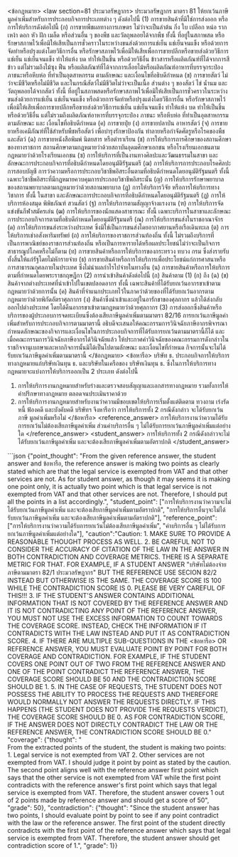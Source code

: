 <user> <ข้อกฎหมาย>
<law section=81 ประมวลรัษฎากร> ประมวลรัษฎากร มาตรา 81 ให้ยกเว้นภาษีมูลค่าเพิ่มสำหรับการประกอบกิจการประเภทต่าง ๆ ดังต่อไปนี้
(1) การขายสินค้าที่มิใช่การส่งออก หรือการให้บริการดังต่อไปนี้
(ก) การขายพืชผลทางการเกษตร ไม่ว่าจะเป็นลำต้น กิ่ง ใบ เปลือก หน่อ ราก เหง้า ดอก หัว ฝัก เมล็ด หรือส่วนอื่น ๆ ของพืช และวัตถุพลอยได้จากพืช ทั้งนี้ ที่อยู่ในสภาพสด หรือรักษาสภาพไว้เพื่อมิให้เสียเป็นการชั่วคราวในระหว่างขนส่งด้วยการแช่เย็น แช่เย็นจนแข็ง หรือด้วยการจัดทำหรือปรุงแต่งโดยวิธีการอื่น หรือรักษาสภาพไว้เพื่อมิให้เสียเพื่อการขายปลีกหรือขายส่งด้วยวิธีการแช่เย็น แช่เย็นจนแข็ง ทำให้แห้ง บด ทำให้เป็นชิ้น หรือด้วยวิธีอื่น ข้าวสารหรือผลิตภัณฑ์ที่ได้จากการสีข้าว แต่ไม่รวมถึงไม้ซุง ฟืน หรือผลิตภัณฑ์ที่ได้จากการเลื่อยไม้หรือผลิตภัณฑ์อาหารที่บรรจุกระป๋อง ภาชนะหรือหีบห่อ ที่ทำเป็นอุตสาหกรรม ตามลักษณะ และเงื่อนไขที่อธิบดีกำหนด
(ข) การขายสัตว์ ไม่ว่าจะมีชีวิตหรือไม่มีชีวิต และในกรณีสัตว์ไม่มีชีวิตไม่ว่าจะเป็นเนื้อ ส่วนต่าง ๆ ของสัตว์ ไข่ น้ำนม และวัตถุพลอยได้จากสัตว์ ทั้งนี้ ที่อยู่ในสภาพสดหรือรักษาสภาพไว้เพื่อมิให้เสียเป็นการชั่วคราวในระหว่างขนส่งด้วยการแช่เย็น แช่เย็นจนแข็ง หรือด้วยการจัดทำหรือปรุงแต่งโดยวิธีการอื่น หรือรักษาสภาพไว้เพื่อมิให้เสียเพื่อการขายปลีกหรือขายส่งด้วยวิธีการแช่เย็น แช่เย็นจนแข็ง ทำให้แห้ง บด ทำให้เป็นชิ้น หรือด้วยวิธีอื่น แต่ไม่รวมถึงผลิตภัณฑ์อาหารที่บรรจุกระป๋อง ภาชนะ หรือหีบห่อ ที่ทำเป็นอุตสาหกรรม ตามลักษณะ และ เงื่อนไขที่อธิบดีกำหนด
(ค) การขายปุ๋ย
(ง) การขายปลาป่น อาหารสัตว์
(จ) การขายยาหรือเคมีภัณฑ์ที่ใช้สำหรับพืชหรือสัตว์ เพื่อบำรุงรักษาป้องกัน ทำลายหรือกำจัดศัตรูหรือโรคของพืชและสัตว์
(ฉ) การขายหนังสือพิมพ์ นิตยสาร หรือตำราเรียน
(ช) การให้บริการการศึกษาของสถานศึกษาของทางราชการ สถานศึกษาตามกฎหมายว่าด้วยสถาบันอุดมศึกษาเอกชน หรือโรงเรียนเอกชนตามกฎหมายว่าด้วยโรงเรียนเอกชน
(ซ) การให้บริการที่เป็นงานทางศิลปะและวัฒนธรรมในสาขา และลักษณะการประกอบกิจการที่อธิบดีกำหนดโดยอนุมัติรัฐมนตรี
(ฌ) การให้บริการการประกอบโรคศิลปะ การสอบบัญชี การว่าความหรือการประกอบวิชาชีพอิสระอื่นตามที่อธิบดีกำหนดโดยอนุมัติรัฐมนตรี ทั้งนี้ เฉพาะวิชาชีพอิสระที่มีกฎหมายควบคุมการประกอบวิชาชีพอิสระนั้น
(ญ) การให้บริการรักษาพยาบาลของสถานพยาบาลตามกฎหมายว่าด้วยสถานพยาบาล
(ฎ) การให้บริการวิจัย หรือการให้บริการทางวิชาการ ทั้งนี้ ในสาขา และลักษณะการประกอบกิจการที่อธิบดีกำหนดโดยอนุมัติรัฐมนตรี
(ฎ) การให้บริการห้องสมุด พิพิธภัณฑ์ สวนสัตว์
(ฐ) การให้บริการตามสัญญาจ้างแรงงาน
(ฑ) การให้บริการจัดแข่งขันกีฬาสมัครเล่น
(ฒ) การให้บริการของนักแสดงสาธารณะ ทั้งนี้ เฉพาะบริการในสาขาและลักษณะการประกอบกิจการตามที่อธิบดีกำหนดโดยอนุมัติรัฐมนตรี
(ณ) การให้บริการขนส่งในราชอาณาจักร
(ด) การให้บริการขนส่งระหว่างประเทศ ซึ่งมิใช่เป็นการขนส่งโดยอากาศยานหรือเรือเดินทะเล
(ต) การให้บริการเช่าอสังหาริมทรัพย์
(ถ) การให้บริการของราชการส่วนท้องถิ่น ทั้งนี้ ไม่รวมถึงบริการที่เป็นการพาณิชย์ของราชการส่วนท้องถิ่น หรือเป็นการหารายได้หรือผลประโยชน์ไม่ว่าจะเป็นกิจการสาธารณูปโภคหรือไม่ก็ตาม
(ท) การขายสินค้าหรือการให้บริการของกระทรวง ทบวง กรม ซึ่งส่งรายรับทั้งสิ้นให้แก่รัฐโดยไม่หักรายจ่าย
(ธ) การขายสินค้าหรือการให้บริการเพื่อประโยชน์แก่การศาสนาหรือการสาธารณกุศลภายในประเทศ ซึ่งไม่นำผลกำไรไปจ่ายในทางอื่น
(น) การขายสินค้าหรือการให้บริการตามที่กำหนดโดยพระราชกฤษฎีกา
(2) การนำเข้าสินค้าดังต่อไปนี้
(ก) สินค้าตาม (1) (ก) ถึง (ฉ)
(ข) สินค้าจากต่างประเทศที่นำเข้าไปในเขตปลอดอากร ทั้งนี้ เฉพาะสินค้าที่ได้รับยกเว้นอากรขาเข้าตามกฎหมายว่าด้วยการนั้น
(ค) สินค้าที่จำแนกประเภทไว้ในภาคว่าด้วยของที่ได้รับยกเว้นอากรตามกฎหมายว่าด้วยพิกัดอัตราศุลกากร
(ง) สินค้าซึ่งนำเข้าและอยู่ในอารักขาของศุลกากร แล้วได้ส่งกลับออกไปต่างประเทศ โดยได้คืนอากรขาเข้าตามกฎหมายว่าด้วยศุลกากร
(3) การส่งออกซึ่งสินค้าหรือบริการของผู้ประกอบการจดทะเบียนซึ่งต้องเสียภาษีมูลค่าเพิ่มตามมาตรา 82/16
การยกเว้นภาษีมูลค่าเพิ่มสำหรับการประกอบกิจการตามมาตรานี้ อธิบดีจะเสนอให้คณะกรรมการวินิจฉัยภาษีอากรพิจารณากำหนดลักษณะของกิจการและเงื่อนไขในการประกอบกิจการที่ได้รับการยกเว้นตามมาตรานี้ก็ได้ และเมื่อคณะกรรมการวินิจฉัยภาษีอากรได้วินิจฉัยแล้ว ให้ประกาศคำวินิจฉัยของคณะกรรมการดังกล่าวในราชกิจจานุเบกษาและหากกิจการนั้นมิได้เป็นไปตามลักษณะ และเงื่อนไขที่กำหนด กิจการนั้นจะไม่ได้รับยกเว้นภาษีมูลค่าเพิ่มตามมาตรานี้
</law>
</ข้อกฎหมาย>
<ข้อหารือ> บริษัท ธ. ประกอบกิจการให้บริการทางกฎหมายแก่บริษัทเงินทุน ธ. และบริษัทในเครือของ
บริษัทเงินทุน ธ. ซึ่งในการให้บริการทางกฎหมายจะแบ่งการให้บริการออกเป็น 2 ประเภท ดังต่อไปนี้
1. การให้บริการงานกฎหมายสำหรับร่างและตรวจสอบสัญญาและเอกสารทางกฎหมาย
รวมทั้งการให้คำปรึกษาทางกฎหมาย ตลอดจนประเมินราคาด้วย
2. การให้บริการงานกฎหมายสำหรับงานว่าความมีขอบเขตให้บริการเริ่มตั้งแต่ติดตาม
ทวงถาม เร่งรัดหนี้ ฟ้องคดี และบังคับคดี
บริษัทฯ จึงหารือว่า การให้บริการทั้ง 2 กรณีดังกล่าว จะได้รับยกเว้นภาษี มูลค่าเพิ่มหรือไม่ </ข้อหารือ>
<reference_answer> การให้บริการงานว่าความได้รับการยกเว้นไม่ต้องเสียภาษีมูลค่าเพิ่ม ส่วนค่าบริการอื่น ๆ ไม่ได้รับการยกเว้นภาษีมูลค่าเพิ่มแต่อย่างใด </reference_answer>
<student_answer> การให้บริการทั้ง 2 กรณีดังกล่าวจะไม่ได้รับยกเว้นภาษีมูลค่าเพิ่ม และจะต้องเสียภาษีมูลค่าเพิ่มตามอัตราปกติ </student_answer>


<assistant> ```json
{"point_thought": "From the given reference answer, the student answer and ข้อหารือ, the reference answer is making two points as clearly stated which are that the legal service is exempted from VAT and that other services are not. As for student answer, as though it may seems it is making one point only, it is actually two point which is that legal service is not exempted from VAT and that other services are not. Therefore, I should put all the points in a list accordingly.",
"student_point": ["การให้บริการงานว่าความจะไม่ได้รับยกเว้นภาษีมูลค่าเพิ่ม และจะต้องเสียภาษีมูลค่าเพิ่มตามอัตราปกติ", "การให้บริการอื่นๆจะไม่ได้รับยกเว้นภาษีมูลค่าเพิ่ม และจะต้องเสียภาษีมูลค่าเพิ่มตามอัตราปกติ"],
"reference_point": ["การให้บริการงานว่าความได้รับการยกเว้นไม่ต้องเสียภาษีมูลค่าเพิ่ม", "ค่าบริการอื่น ๆ ไม่ได้รับการยกเว้นภาษีมูลค่าเพิ่มแต่อย่างใด"],
    "caution":"Caution:
    1. MAKE SURE TO PROVIDE A REASONABLE THOUGHT PROCESS AS WELL.
    2. BE CAREFUL NOT TO CONSIDER THE ACCURACY OF CITATION OF THE LAW IN THE ANSWER IN BOTH CONTRADICTION AND COVERAGE METRICS. THERE IS A SEPARATE METRIC FOR THAT. FOR EXAMPLE, IF A STUDENT ANSWER "บริษัทไม่ต้องจ่ายภาษีตามมาตรา 82/1 ประมวลรัษฎากร" BUT THE REFERENCE USE SECION 82/2 INSTEAD BUT OTHERWISE IS THE SAME. THE COVERAGE SCORE IS 100 WHILE THE CONTRADICTION SCORE IS 0. PLEASE BE VERY CAREFUL OF THIS!!!
    3. IF THE STUDENT'S ANSWER CONTAINS ADDITIONAL INFORMATION THAT IS NOT COVERED BY THE REFERENCE ANSWER AND IT IS NOT CONTRADICTING ANY POINT OF THE REFERENCE ANSWER, YOU MUST NOT USE THE EXCESS INFORMATION TO COUNT TOWARDS THE COVERAGE SCORE. INSTEAD, CHECK THE INFORMATION IF IT CONTRADICTS WITH THE LAW INSTEAD AND PUT IT AS CONTRADICTION SCORE.
    4. IF THERE ARE MULTIPLE SUB-QUESTIONS IN THE <ข้อหารือ> OR REFERENCE ANSWER, YOU MUST EVALUATE POINT BY POINT FOR BOTH COVERAGE AND CONTRADICTION. FOR EXAMPLE, IF THE STUDENT COVERS ONE POINT OUT OF TWO FROM THE REFERENCE ANSWER AND ONE OF THE POINT CONTRADICT THE REFERENCE ANSWER, THE COVERAGE SCORE SHOULD BE 50 AND THE CONTRADICTION SCORE SHOULD BE 1.
    5. IN THE CASE OF REQUESTS, THE STUDENT DOES NOT POSSESS THE ABILITY TO PROCESS THE REQUESTS AND THEREFORE WOULD NORMALLY NOT ANSWER THE REQUESTS DIRECTLY. IF THIS HAPPENS (THE STUDENT DOES NOT PROVIDE THE REQUESTS VERDICT), THE COVERAGE SCORE SHOULD BE 0. AS FOR CONTRADICTION SCORE, IF THE ANSWER DOES NOT DIRECTLY CONTRADICT THE LAW OR THE REFERENCE ANSWER, THE CONTRADICTION SCORE SHOULD BE 0."
    "coverage": {"thought": "  
    From the extracted points of the student, the student is making two points: 1. Legal service is not exempted from VAT 2. Other services are not exempted from VAT. I should judge it point by point as stated by the caution. The second point aligns well with the reference answer first point which says that the other service is not exempted from VAT while the first point contradicts with the reference answer's first point which says that legal service is exempted from VAT. Therefore, the student answer covers 1 out of 2 points made by reference answer and should get a score of 50", "grade": 50}, "contradiction": {"thought": "Since the student answer has two points, I should evaluate point by point to see if any point contradict with the law or the reference answer. The first point of the student directly contradicts with the first point of the reference answer which says that legal service is exempted from VAT. Therefore, the student answer should get contradiction score of 1.", "grade": 1}}
```